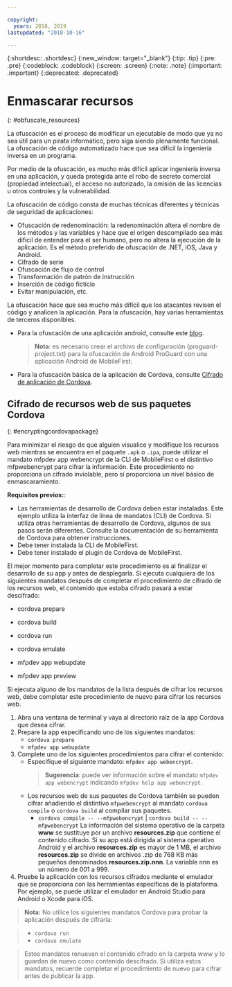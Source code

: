 ```yaml
---

copyright:
  years: 2018, 2019
lastupdated: "2018-10-16"

---
```


{:shortdesc: .shortdesc}
{:new_window: target="_blank"}
{:tip: .tip}
{:pre: .pre}
{:codeblock: .codeblock}
{:screen: .screen}
{:note: .note}
{:important: .important}
{:deprecated: .deprecated}

# Enmascarar recursos
{: #obfuscate_resources}

La ofuscación es el proceso de modificar un ejecutable de modo que ya no sea útil para un pirata informático, pero siga siendo plenamente funcional. La ofuscación de código automatizado hace que sea difícil la ingeniería inversa en un programa. 

Por medio de la ofuscación, es mucho más difícil aplicar ingeniería inversa en una aplicación, y queda protegida ante el robo de secreto comercial (propiedad intelectual), el acceso no autorizado, la omisión de las licencias u otros controles y la vulnerabilidad.

La ofuscación de código consta de muchas técnicas diferentes y técnicas de seguridad de aplicaciones:

* Ofuscación de redenominación: la redenominación altera el nombre de los métodos y las variables y hace que el origen descompilado sea más difícil de entender para el ser humano, pero no altera la ejecución de la aplicación. Es el método preferido de ofuscación de .NET, iOS, Java y Android. 
* Cifrado de serie
* Ofuscación de flujo de control
* Transformación de patrón de instrucción
* Inserción de código ficticio
* Evitar manipulación, etc.

La ofuscación hace que sea mucho más difícil que los atacantes revisen el código y analicen la aplicación. Para la ofuscación, hay varias herramientas de terceros disponibles.

* Para la ofuscación de una aplicación android, consulte este [blog](https://mobilefirstplatform.ibmcloud.com/blog/2016/09/19/mfp-80-obfuscating-android-code-with-proguard/).
    >**Nota**: es necesario crear el archivo de configuración (proguard-project.txt) para la ofuscación de Android ProGuard con una aplicación Android de MobileFirst.

* Para la ofuscación básica de la aplicación de Cordova, consulte [Cifrado de aplicación de Cordova](#encryptingcordovapackage).

## Cifrado de recursos web de sus paquetes Cordova
{: #encryptingcordovapackage}

Para minimizar el riesgo de que alguien visualice y modifique los recursos web mientras se encuentra en el paquete ``.apk`` o ``.ipa``, puede utilizar el mandato mfpdev app webencrypt de la CLI de MobileFirst o el distintivo mfpwebencrypt para cifrar la información. Este procedimiento no proporciona un cifrado inviolable, pero sí proporciona un nivel básico de enmascaramiento.

**Requisitos previos:**:

* Las herramientas de desarrollo de Cordova deben estar instaladas. Este ejemplo utiliza la interfaz de línea de mandatos (CLI) de Cordova. Si utiliza otras herramientas de desarrollo de Cordova, algunos de sus pasos serán diferentes. Consulte la documentación de su herramienta de Cordova para obtener instrucciones.
* Debe tener instalada la CLI de MobileFirst.
* Debe tener instalado el plugin de Cordova de MobileFirst.

El mejor momento para completar este procedimiento es al finalizar el desarrollo de su app y antes de desplegarla. Si ejecuta cualquiera de los siguientes mandatos después de completar el procedimiento de cifrado de los recursos web, el contenido que estaba cifrado pasará a estar descifrado:

* cordova prepare
* cordova build
* cordova run
* cordova emulate
* mfpdev app webupdate

* mfpdev app preview


Si ejecuta alguno de los mandatos de la lista después de cifrar los recursos web, debe completar este procedimiento de nuevo para cifrar los recursos web.

1. Abra una ventana de terminal y vaya al directorio raíz de la app Cordova que desea cifrar.
2. Prepare la app especificando uno de los siguientes mandatos:
    * ``cordova prepare``
    * ``mfpdev app webupdate``
3. Complete uno de los siguientes procedimientos para cifrar el contenido:
    * Especifique el siguiente mandato: ``mfpdev app webencrypt``.
        >**Sugerencia**: puede ver información sobre el mandato ``mfpdev app webencrypt`` indicando ``mfpdev help app webencrypt``.
    * Los recursos web de sus paquetes de Cordova también se pueden cifrar añadiendo el distintivo ``mfpwebencrypt`` al mandato ``cordova compile`` o ``cordova build`` al compilar sus paquetes.
       * ``cordova compile -- --mfpwebencrypt`` | ``cordova build -- --mfpwebencrypt``
            La información del sistema operativo de la carpeta **www** se sustituye por un archivo **resources.zip** que contiene el contenido cifrado.
            Si su app está dirigida al sistema operativo Android y el archivo **resources.zip** es mayor de 1 MB, el archivo **resources.zip** se divide en archivos .zip de 768 KB más pequeños denominados **resources.zip.nnn**. La variable nnn es un número de 001 a 999.
4. Pruebe la aplicación con los recursos cifrados mediante el emulador que se proporciona con las herramientas específicas de la plataforma. Por ejemplo, se puede utilizar el emulador en Android Studio para Android o Xcode para iOS.

>**Nota:** No utilice los siguientes mandatos Cordova para probar la aplicación después de cifrarla:

>* ``cordova run``
>* ``cordova emulate``

>Estos mandatos renuevan el contenido cifrado en la carpeta www y lo guardan de nuevo como contenido descifrado. Si utiliza estos mandatos, recuerde completar el procedimiento de nuevo para cifrar antes de publicar la app.
